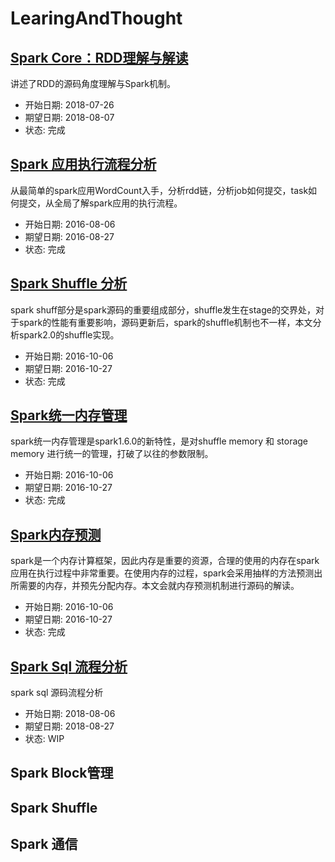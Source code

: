 # LearingAndThought

## [Spark Core：RDD理解与解读](https://netease-bigdata.github.io/ne-spark-courseware/slides/spark_core/rdd_basics.html#1)

讲述了RDD的源码角度理解与Spark机制。
- 开始日期: 2018-07-26
- 期望日期: 2018-08-07
- 状态: 完成


## [Spark 应用执行流程分析](./Spark/spark应用执行流程.md)

从最简单的spark应用WordCount入手，分析rdd链，分析job如何提交，task如何提交，从全局了解spark应用的执行流程。

- 开始日期: 2016-08-06
- 期望日期: 2016-08-27
- 状态:  完成

## [Spark Shuffle 分析](./Spark/spark源码分析Shuffle实现.md)
spark shuff部分是spark源码的重要组成部分，shuffle发生在stage的交界处，对于spark的性能有重要影响，源码更新后，spark的shuffle机制也不一样，本文分析spark2.0的shuffle实现。
- 开始日期: 2016-10-06
- 期望日期: 2016-10-27
- 状态:  完成

## [Spark统一内存管理](./Spark/spark统一内存管理.md)
spark统一内存管理是spark1.6.0的新特性，是对shuffle memory 和 storage memory 进行统一的管理，打破了以往的参数限制。
- 开始日期: 2016-10-06
- 期望日期: 2016-10-27
- 状态:  完成

## [Spark内存预测](./Spark/spark内存预测.md)
spark是一个内存计算框架，因此内存是重要的资源，合理的使用的内存在spark应用在执行过程中非常重要。在使用内存的过程，spark会采用抽样的方法预测出所需要的内存，并预先分配内存。本文会就内存预测机制进行源码的解读。
- 开始日期: 2016-10-06
- 期望日期: 2016-10-27
- 状态:  完成

## [Spark Sql 流程分析](./Spark/Spark-Sql-Analysis.md)
spark sql 源码流程分析
- 开始日期: 2018-08-06
- 期望日期: 2018-08-27
- 状态:  WIP

## Spark Block管理



## Spark Shuffle



## Spark 通信

